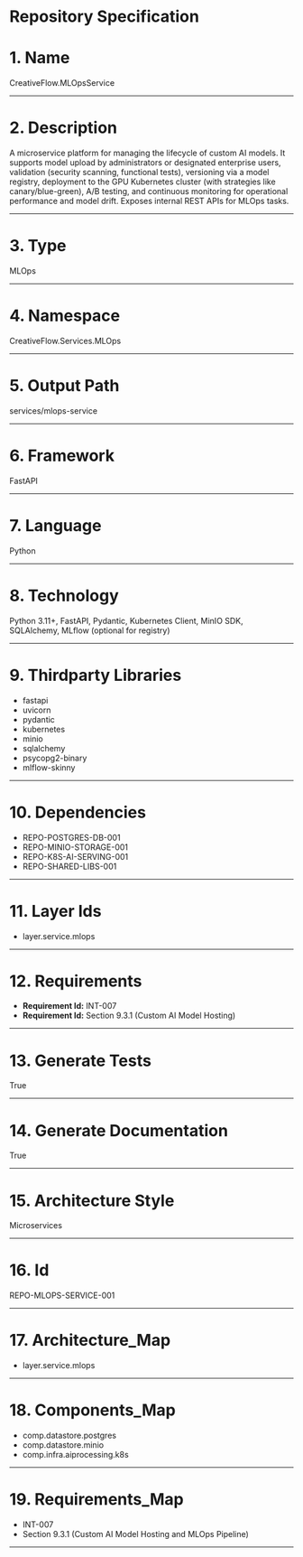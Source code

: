 # Repository Specification

# 1. Name
CreativeFlow.MLOpsService


---

# 2. Description
A microservice platform for managing the lifecycle of custom AI models. It supports model upload by administrators or designated enterprise users, validation (security scanning, functional tests), versioning via a model registry, deployment to the GPU Kubernetes cluster (with strategies like canary/blue-green), A/B testing, and continuous monitoring for operational performance and model drift. Exposes internal REST APIs for MLOps tasks.


---

# 3. Type
MLOps


---

# 4. Namespace
CreativeFlow.Services.MLOps


---

# 5. Output Path
services/mlops-service


---

# 6. Framework
FastAPI


---

# 7. Language
Python


---

# 8. Technology
Python 3.11+, FastAPI, Pydantic, Kubernetes Client, MinIO SDK, SQLAlchemy, MLflow (optional for registry)


---

# 9. Thirdparty Libraries

- fastapi
- uvicorn
- pydantic
- kubernetes
- minio
- sqlalchemy
- psycopg2-binary
- mlflow-skinny


---

# 10. Dependencies

- REPO-POSTGRES-DB-001
- REPO-MINIO-STORAGE-001
- REPO-K8S-AI-SERVING-001
- REPO-SHARED-LIBS-001


---

# 11. Layer Ids

- layer.service.mlops


---

# 12. Requirements

- **Requirement Id:** INT-007  
- **Requirement Id:** Section 9.3.1 (Custom AI Model Hosting)  


---

# 13. Generate Tests
True


---

# 14. Generate Documentation
True


---

# 15. Architecture Style
Microservices


---

# 16. Id
REPO-MLOPS-SERVICE-001


---

# 17. Architecture_Map

- layer.service.mlops


---

# 18. Components_Map

- comp.datastore.postgres
- comp.datastore.minio
- comp.infra.aiprocessing.k8s


---

# 19. Requirements_Map

- INT-007
- Section 9.3.1 (Custom AI Model Hosting and MLOps Pipeline)


---

